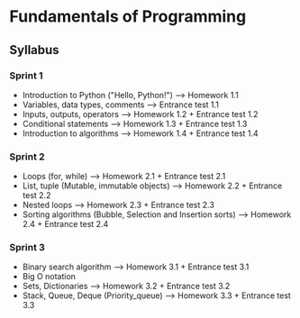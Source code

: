 # Fundamentals of Programming
## Syllabus

### Sprint 1
- Introduction to Python ("Hello, Python!")  --> Homework 1.1 
- Variables, data types, comments            --> Entrance test 1.1
- Inputs, outputs, operators                 --> Homework 1.2 + Entrance test 1.2
- Conditional statements                     --> Homework 1.3 + Entrance test 1.3
- Introduction to algorithms                 --> Homework 1.4 + Entrance test 1.4

### Sprint 2
- Loops (for, while)                         --> Homework 2.1 + Entrance test 2.1
- List, tuple (Mutable, immutable objects)   --> Homework 2.2 + Entrance test 2.2
- Nested loops                               --> Homework 2.3 + Entrance test 2.3
- Sorting algorithms (Bubble, Selection
  and Insertion sorts)                       --> Homework 2.4 + Entrance test 2.4

### Sprint 3
- Binary search algorithm                    --> Homework 3.1 + Entrance test 3.1
- Big O notation 
- Sets, Dictionaries                         --> Homework 3.2 + Entrance test 3.2
- Stack, Queue, Deque (Priority_queue)       --> Homework 3.3 + Entrance test 3.3
